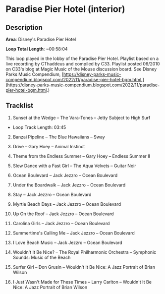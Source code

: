 # Paradise Pier Hotel (interior)

## Description

**Area**: Disney's Paradise Pier Hotel

**Loop Total Length**: ~00:58:04

This loop played in the lobby of the Paradise Pier Hotel. Playlist based on a live recording by CThaddeus and compiled by C33. Playlist posted 06/2010 on C33's blog at Magic Music of the Mouse discussion board. See Disney Parks Music Compendium, [https://disney-parks-music-compendium.blogspot.com/2022/11/paradise-pier-hotel-bgm.html.](https://disney-parks-music-compendium.blogspot.com/2022/11/paradise-pier-hotel-bgm.html.)

## Tracklist

1. Sunset at the Wedge – The Vara-Tones – Jetty Subject to High Surf
- Loop Track Length: 03:45

2. Banzai Pipeline – The Blue Hawaiians – Sway


3. Drive – Gary Hoey – Animal Instinct


4. Theme from the Endless Summer – Gary Hoey – Endless Summer II


5. Slow Dance with a Fast Girl – The Aqua Velvets – Guitar Noir


6. Ocean Boulevard – Jack Jezzro – Ocean Boulevard


7. Under the Boardwalk – Jack Jezzro – Ocean Boulevard


8. Stay – Jack Jezzro – Ocean Boulevard


9. Myrtle Beach Days – Jack Jezzro – Ocean Boulevard


10. Up On the Roof – Jack Jezzro – Ocean Boulevard


11. Carolina Girls – Jack Jezzro – Ocean Boulevard


12. Summertime's Calling Me – Jack Jezzro – Ocean Boulevard


13. I Love Beach Music – Jack Jezzro – Ocean Boulevard


14. Wouldn't It Be Nice? – The Royal Philharmonic Orchestra – Symphonic Sounds: Music of the Beach


15. Surfer Girl – Don Grusin – Wouldn't It Be Nice: A Jazz Portrait of Brian Wilson


16. I Just Wasn't Made for These Times – Larry Carlton – Wouldn't It Be Nice: A Jazz Portrait of Brian Wilson

